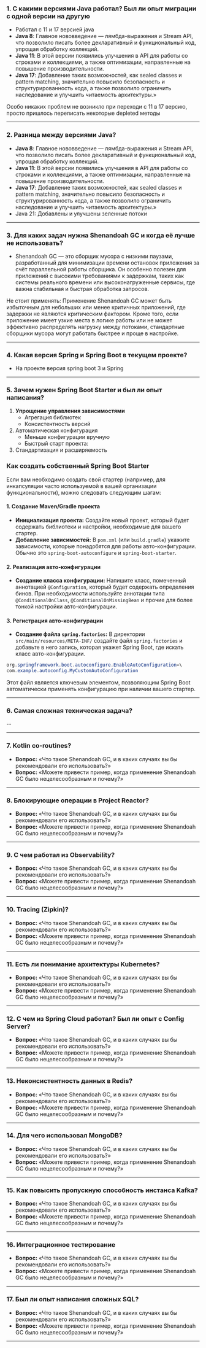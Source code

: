 
### 1. С какими версиями Java работал? Был ли опыт миграции с одной версии на другую

- Работал с 11 и 17 версией java
- **Java 8**: Главное нововведение — лямбда-выражения и Stream API, что позволило писать более декларативный и функциональный код, упрощая обработку коллекций.
- **Java 11**: В этой версии появились улучшения в API для работы со строками и коллекциями, а также оптимизации, направленные на повышение производительности.
- **Java 17**: Добавление таких возможностей, как sealed classes и pattern matching, значительно повысило безопасность и структурированность кода, а также позволило ограничить наследование и улучшить читаемость архитектуры.»

Особо никаких проблем не возникло при переходи с 11 в 17 версию, просто пришлось переписать некоторые depleted методы

---

### 2. Разница между версиями Java?

- **Java 8**: Главное нововведение — лямбда-выражения и Stream API, что позволило писать более декларативный и функциональный код, упрощая обработку коллекций.
- **Java 11**: В этой версии появились улучшения в API для работы со строками и коллекциями, а также оптимизации, направленные на повышение производительности.
- **Java 17**: Добавление таких возможностей, как sealed classes и pattern matching, значительно повысило безопасность и структурированность кода, а также позволило ограничить наследование и улучшить читаемость архитектуры.»
- Java 21: Добавлены и улучшены зеленные потоки

---

### 3. Для каких задач нужна Shenandoah GC и когда её лучше не использовать?

- Shenandoah GC — это сборщик мусора с низкими паузами, разработанный для минимизации времени остановок приложения за счёт параллельной работы сборщика. Он особенно полезен для приложений с высокими требованиями к задержкам, таких как системы реального времени или высоконагруженные сервисы, где важна стабильная и быстрая обработка запросов.

Не стоит применять:
Применение Shenandoah GC может быть избыточным для небольших или менее критичных приложений, где задержки не являются критическим фактором. Кроме того, если приложение имеет узкие места в логике работы или не может эффективно распределять нагрузку между потоками, стандартные сборщики мусора могут работать быстрее и проще в настройке.

---

### 4. Какая версия Spring и Spring Boot в текущем проекте?

- На проекте версия spring boot 3 и Spring

---
### 5. Зачем нужен Spring Boot Starter и был ли опыт написания?

1. **Упрощение управления зависимостями**
	 - Агрегация библиотек
	 - Консистентность версий
2. Автоматическая конфигурация
	  - Меньше конфигурации вручную
	  - Быстрый старт проекта:
3. Стандартизация и расширяемость

### Как создать собственный Spring Boot Starter

Если вам необходимо создать свой стартер (например, для инкапсуляции часто используемой в вашей организации функциональности), можно следовать следующим шагам:

#### 1. Создание Maven/Gradle проекта

- **Инициализация проекта:** Создайте новый проект, который будет содержать библиотеки и настройки, необходимые для вашего стартер.
- **Добавление зависимостей:** В `pom.xml` (или `build.gradle`) укажите зависимости, которые понадобятся для работы авто-конфигурации. Обычно это `spring-boot-autoconfigure` и `spring-boot-starter`.

#### 2. Реализация авто-конфигурации

- **Создание класса конфигурации:** Напишите класс, помеченный аннотацией `@Configuration`, который будет содержать определения бинов. При необходимости используйте аннотации типа `@ConditionalOnClass`, `@ConditionalOnMissingBean` и прочие для более тонкой настройки авто-конфигурации.

#### 3. Регистрация авто-конфигурации

- **Создание файла `spring.factories`:** В директории `src/main/resources/META-INF/` создайте файл `spring.factories` и добавьте в него запись, которая укажет Spring Boot, где искать класс авто-конфигурации.
```java
org.springframework.boot.autoconfigure.EnableAutoConfiguration=\
com.example.autoconfig.MyCustomAutoConfiguration
```
Этот файл является ключевым элементом, позволяющим Spring Boot автоматически применять конфигурацию при наличии вашего стартер.

---
### 6. Самая сложная техническая задача?

--

---
### 7. Kotlin co-routines?

- **Вопрос:** «Что такое Shenandoah GC, и в каких случаях вы бы рекомендовали его использовать?»
- **Вопрос:** «Можете привести пример, когда применение Shenandoah GC было нецелесообразным и почему?»

---
### 8. Блокирующие операции в Project Reactor?

- **Вопрос:** «Что такое Shenandoah GC, и в каких случаях вы бы рекомендовали его использовать?»
- **Вопрос:** «Можете привести пример, когда применение Shenandoah GC было нецелесообразным и почему?»

---
### 9. С чем работал из Observability?

- **Вопрос:** «Что такое Shenandoah GC, и в каких случаях вы бы рекомендовали его использовать?»
- **Вопрос:** «Можете привести пример, когда применение Shenandoah GC было нецелесообразным и почему?»

---
### 10. Tracing (Zipkin)?

- **Вопрос:** «Что такое Shenandoah GC, и в каких случаях вы бы рекомендовали его использовать?»
- **Вопрос:** «Можете привести пример, когда применение Shenandoah GC было нецелесообразным и почему?»

---
### 11. Есть ли понимание архитектуры Kubernetes?

- **Вопрос:** «Что такое Shenandoah GC, и в каких случаях вы бы рекомендовали его использовать?»
- **Вопрос:** «Можете привести пример, когда применение Shenandoah GC было нецелесообразным и почему?»

---
### 12. С чем из Spring Cloud работал? Был ли опыт с Config Server?

- **Вопрос:** «Что такое Shenandoah GC, и в каких случаях вы бы рекомендовали его использовать?»
- **Вопрос:** «Можете привести пример, когда применение Shenandoah GC было нецелесообразным и почему?»

---
### 13. Неконсистентность данных в Redis?

- **Вопрос:** «Что такое Shenandoah GC, и в каких случаях вы бы рекомендовали его использовать?»
- **Вопрос:** «Можете привести пример, когда применение Shenandoah GC было нецелесообразным и почему?»

---
### 14. Для чего использовал MongoDB?

- **Вопрос:** «Что такое Shenandoah GC, и в каких случаях вы бы рекомендовали его использовать?»
- **Вопрос:** «Можете привести пример, когда применение Shenandoah GC было нецелесообразным и почему?»

---
### 15. Как повысить пропускную способность инстанса Kafka?

- **Вопрос:** «Что такое Shenandoah GC, и в каких случаях вы бы рекомендовали его использовать?»
- **Вопрос:** «Можете привести пример, когда применение Shenandoah GC было нецелесообразным и почему?»

---
### 16. Интеграционное тестирование 

- **Вопрос:** «Что такое Shenandoah GC, и в каких случаях вы бы рекомендовали его использовать?»
- **Вопрос:** «Можете привести пример, когда применение Shenandoah GC было нецелесообразным и почему?»

---
### 17. Был ли опыт написания сложных SQL?

- **Вопрос:** «Что такое Shenandoah GC, и в каких случаях вы бы рекомендовали его использовать?»
- **Вопрос:** «Можете привести пример, когда применение Shenandoah GC было нецелесообразным и почему?»

---